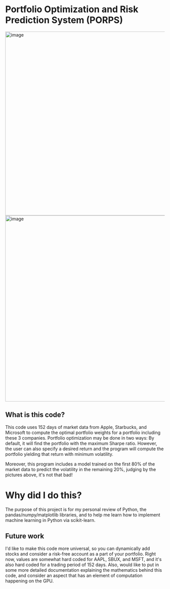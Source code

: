 # Portfolio Optimization and Risk Prediction System (PORPS)

<img width="986" height="579" alt="image" src="https://github.com/user-attachments/assets/2dedf997-412b-405a-a44e-3d58f873aa07" />
<img width="994" height="586" alt="image" src="https://github.com/user-attachments/assets/60b4d92c-b9d1-4735-8d3f-babe1039e636" />


## What is this code?
This code uses 152 days of market data from Apple, Starbucks, and Microsoft to compute the optimal portfolio weights for a portfolio including these 3 companies. 
Portfolio optimization may be done in two ways: By default, it will find the portfolio with the maximum Sharpe ratio. However, the user can also specify a desired return and the program will compute the portfolio yielding that return with minimum volatility.

Moreover, this program includes a model trained on the first 80% of the market data to predict the volatility in the remaining 20%, judging by the pictures above, it's not that bad!

# Why did I do this?
The purpose of this project is for my personal review of Python, the pandas/numpy/matplotlib libraries, and to help me learn how to implement machine learning in Python via scikit-learn. 

## Future work
I'd like to make this code more universal, so you can dynamically add stocks and consider a risk-free account as a part of your portfolio. Right now, values are somewhat hard coded for AAPL, SBUX, and MSFT, and it's also hard coded for a trading period of 152 days. Also, would like to put in some more detailed documentation explaining the mathematics behind this code, and consider an aspect that has an element of computation happening on the GPU. 
